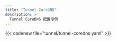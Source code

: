 ```yaml
---
title: "Tunnel CoreDNS"
description: >
  Tunnel CoreDNS 配置示例
---
```


{{< codenew file="tunnel/tunnel-coredns.yaml" >}}
